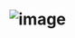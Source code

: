 # ![image](https://github.com/tranhieu132eq/ANHMOINE/assets/162269478/d462a422-a45e-4aa7-8ef4-f5899eb11d0b)
